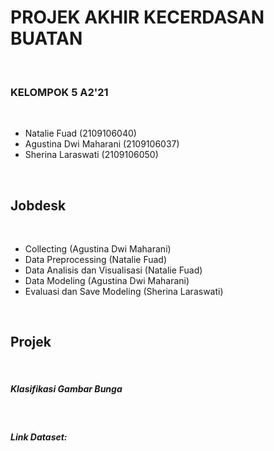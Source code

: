 <h1>PROJEK AKHIR KECERDASAN BUATAN</h1><br>

<h3>KELOMPOK 5 A2'21</h3><br>
<ul>
  <li>Natalie Fuad (2109106040)
  <li>Agustina Dwi Maharani (2109106037)
  <li>Sherina Laraswati (2109106050)
</ul><br>

<h2>Jobdesk</h2><br>
<ul>
  <li>Collecting (Agustina Dwi Maharani)
  <li>Data Preprocessing (Natalie Fuad)
  <li>Data Analisis dan Visualisasi (Natalie Fuad)
  <li>Data Modeling (Agustina Dwi Maharani) 
  <li>Evaluasi dan Save Modeling (Sherina Laraswati)
</ul><br>

<h2>Projek</h2><br>
<h5>Klasifikasi Gambar Bunga</h5><br>
<h5>Link Dataset: </h5><br>
